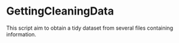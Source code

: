 GettingCleaningData
===================
This script aim to obtain a tidy dataset from several files containing information.
